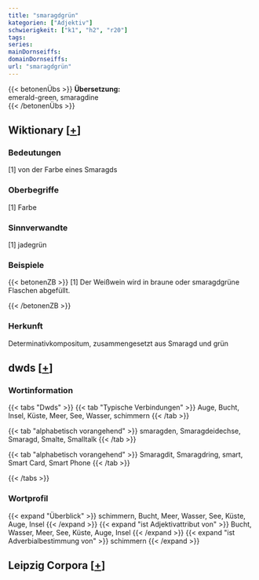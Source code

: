 ```yaml
---
title: "smaragdgrün"
kategorien: ["Adjektiv"]
schwierigkeit: ["k1", "h2", "r20"]
tags:
series:
mainDornseiffs:
domainDornseiffs:
url: "smaragdgrün"
---
```


{{< betonenÜbs >}}
**Übersetzung:**  
emerald-green, smaragdine  
{{< /betonenÜbs >}}

## Wiktionary [[+](https://de.wiktionary.org/wiki/smaragdgrün)]

### Bedeutungen
[1] von der Farbe eines Smaragds  

### Oberbegriffe
[1] Farbe  

### Sinnverwandte
[1] jadegrün  

### Beispiele
{{< betonenZB >}}
[1] Der Weißwein wird in braune oder smaragdgrüne Flaschen abgefüllt.  

{{< /betonenZB >}}
### Herkunft
Determinativkompositum, zusammengesetzt aus Smaragd und grün  



## dwds [[+](https://www.dwds.de/wb/smaragdgrün)]

### Wortinformation
{{< tabs "Dwds" >}}
{{< tab "Typische Verbindungen" >}}
Auge, Bucht, Insel, Küste, Meer, See, Wasser, schimmern
{{< /tab >}}

{{< tab "alphabetisch vorangehend" >}}
smaragden, Smaragdeidechse, Smaragd, Smalte, Smalltalk
{{< /tab >}}

{{< tab "alphabetisch vorangehend" >}}
Smaragdit, Smaragdring, smart, Smart Card, Smart Phone
{{< /tab >}}

{{< /tabs >}}

### Wortprofil
{{< expand "Überblick" >}} schimmern, Bucht, Meer, Wasser, See, Küste, Auge, Insel {{< /expand >}}
{{< expand "ist Adjektivattribut von" >}} Bucht, Wasser, Meer, See, Küste, Auge, Insel {{< /expand >}}
{{< expand "ist Adverbialbestimmung von" >}} schimmern {{< /expand >}}

## Leipzig Corpora [[+](https://corpora.uni-leipzig.de/en/res?word=smaragdgrün&corpusId=deu_newscrawl-public_2018)]

